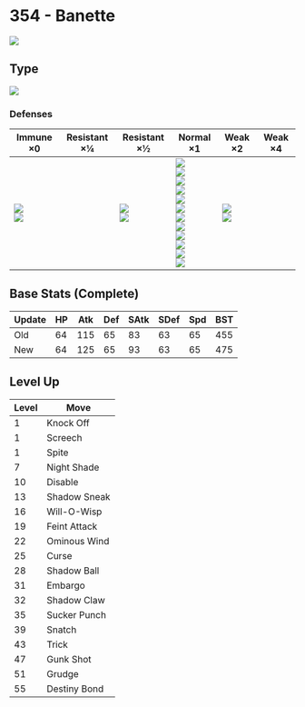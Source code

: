 # 354 - Banette
![][354]

## Type

![][ghost]

### Defenses

Immune ×0                         | Resistant ×¼ | Resistant ×½                 | Normal ×1                                                                                                                                                                               | Weak ×2                      | Weak ×4 | 
---                               | ---          | ---                          | ---                                                                                                                                                                                     | ---                          | ---     | 
![][normal]<br> ![][fighting]<br> |              | ![][poison]<br> ![][bug]<br> | ![][flying]<br> ![][ground]<br> ![][rock]<br> ![][steel]<br> ![][fire]<br> ![][water]<br> ![][grass]<br> ![][electric]<br> ![][psychic]<br> ![][ice]<br> ![][dragon]<br> ![][fairy]<br> | ![][ghost]<br> ![][dark]<br> |         | 

## Base Stats (Complete)

Update | HP  | Atk | Def | SAtk | SDef | Spd | BST | 
---    | --- | --- | --- | ---  | ---  | --- | --- | 
Old    | 64  | 115 | 65  | 83   | 63   | 65  | 455 | 
New    | 64  | 125 | 65  | 93   | 63   | 65  | 475 | 

## Level Up

Level | Move         | 
---   | ---          | 
1     | Knock Off    | 
1     | Screech      | 
1     | Spite        | 
7     | Night Shade  | 
10    | Disable      | 
13    | Shadow Sneak | 
16    | Will-O-Wisp  | 
19    | Feint Attack | 
22    | Ominous Wind | 
25    | Curse        | 
28    | Shadow Ball  | 
31    | Embargo      | 
32    | Shadow Claw  | 
35    | Sucker Punch | 
39    | Snatch       | 
43    | Trick        | 
47    | Gunk Shot    | 
51    | Grudge       | 
55    | Destiny Bond | 

[354]: ../img/pokemon/354.png
[normal]: ../img/types/normal.png
[fire]: ../img/types/fire.png
[fighting]: ../img/types/fighting.png
[water]: ../img/types/water.png
[flying]: ../img/types/flying.png
[grass]: ../img/types/grass.png
[poison]: ../img/types/poison.png
[electric]: ../img/types/electric.png
[ground]: ../img/types/ground.png
[psychic]: ../img/types/psychic.png
[rock]: ../img/types/rock.png
[ice]: ../img/types/ice.png
[bug]: ../img/types/bug.png
[dragon]: ../img/types/dragon.png
[ghost]: ../img/types/ghost.png
[dark]: ../img/types/dark.png
[steel]: ../img/types/steel.png
[fairy]: ../img/types/fairy.png
